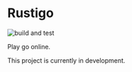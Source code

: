 # Rustigo

![build and test](https://github.com/j16r/rustigo/actions/workflows/rust.yml/badge.svg)

Play go online.

This project is currently in development.

